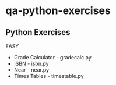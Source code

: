 # qa-python-exercises

## Python Exercises

EASY
* Grade Calculator - gradecalc.py
* ISBN - isbn.py
* Near - near.py
* Times Tables - timestable.py
